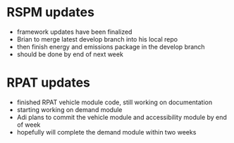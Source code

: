 # RSPM updates
  - framework updates have been finalized
  - Brian to merge latest develop branch into his local repo
  - then finish energy and emissions package in the develop branch
  - should be done by end of next week

# RPAT updates
  - finished RPAT vehicle module code, still working on documentation
  - starting working on demand module
  - Adi plans to commit the vehicle module and accessibility module by end of week
  - hopefully will complete the demand module within two weeks